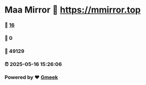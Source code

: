 # Maa Mirror :link: https://mmirror.top 
### :page_facing_up: [16](https://mmirror.top/tag.html) 
### :speech_balloon: 0 
### :hibiscus: 49129 
### :alarm_clock: 2025-05-16 15:26:06 
### Powered by :heart: [Gmeek](https://github.com/Meekdai/Gmeek)
